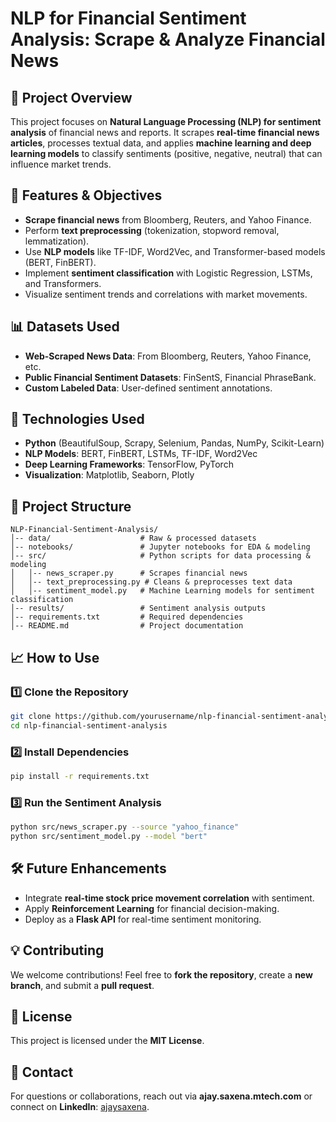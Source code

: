 # NLP for Financial Sentiment Analysis: Scrape & Analyze Financial News

## 📌 Project Overview
This project focuses on **Natural Language Processing (NLP) for sentiment analysis** of financial news and reports. It scrapes **real-time financial news articles**, processes textual data, and applies **machine learning and deep learning models** to classify sentiments (positive, negative, neutral) that can influence market trends.

## 🔹 Features & Objectives
- **Scrape financial news** from Bloomberg, Reuters, and Yahoo Finance.
- Perform **text preprocessing** (tokenization, stopword removal, lemmatization).
- Use **NLP models** like TF-IDF, Word2Vec, and Transformer-based models (BERT, FinBERT).
- Implement **sentiment classification** with Logistic Regression, LSTMs, and Transformers.
- Visualize sentiment trends and correlations with market movements.

## 📊 Datasets Used
- **Web-Scraped News Data**: From Bloomberg, Reuters, Yahoo Finance, etc.
- **Public Financial Sentiment Datasets**: FinSentS, Financial PhraseBank.
- **Custom Labeled Data**: User-defined sentiment annotations.

## 🚀 Technologies Used
- **Python** (BeautifulSoup, Scrapy, Selenium, Pandas, NumPy, Scikit-Learn)
- **NLP Models**: BERT, FinBERT, LSTMs, TF-IDF, Word2Vec
- **Deep Learning Frameworks**: TensorFlow, PyTorch
- **Visualization**: Matplotlib, Seaborn, Plotly

## 📌 Project Structure
```
NLP-Financial-Sentiment-Analysis/
│-- data/                    # Raw & processed datasets
│-- notebooks/               # Jupyter notebooks for EDA & modeling
│-- src/                     # Python scripts for data processing & modeling
│   │-- news_scraper.py      # Scrapes financial news
│   │-- text_preprocessing.py # Cleans & preprocesses text data
│   │-- sentiment_model.py   # Machine Learning models for sentiment classification
│-- results/                 # Sentiment analysis outputs
│-- requirements.txt         # Required dependencies
│-- README.md                # Project documentation
```

## 📈 How to Use
### 1️⃣ Clone the Repository
```sh
git clone https://github.com/yourusername/nlp-financial-sentiment-analysis.git
cd nlp-financial-sentiment-analysis
```
### 2️⃣ Install Dependencies
```sh
pip install -r requirements.txt
```
### 3️⃣ Run the Sentiment Analysis
```sh
python src/news_scraper.py --source "yahoo_finance"
python src/sentiment_model.py --model "bert"
```

## 🛠 Future Enhancements
- Integrate **real-time stock price movement correlation** with sentiment.
- Apply **Reinforcement Learning** for financial decision-making.
- Deploy as a **Flask API** for real-time sentiment monitoring.

## 💡 Contributing
We welcome contributions! Feel free to **fork the repository**, create a **new branch**, and submit a **pull request**.

## 📜 License
This project is licensed under the **MIT License**.

## 📩 Contact
For questions or collaborations, reach out via **ajay.saxena.mtech.com** or connect on **LinkedIn**: [ajaysaxena](https://www.linkedin.com/in/ajaysaxena317/).
